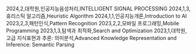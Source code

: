 2024,2,대학원,인공지능음성처리,INTELLIGENT SIGNAL PROCESSING
2024,1,3,휴리스틱 알고리즘,Heuristic Algorithm
2024,1,1,인공지능개론,Introduction to AI
2023,2,3,패턴인식,Pattern Recognition
2023,2,2,모바일 프로그래밍,Mobile Programming
2023,1,3,탐색과 최적화,Search and Optimization
2023,1,대학원,고급 지식표현과 추론: 의미분석,Advanced Knowledge Representation and Inference: Semantic Parsing